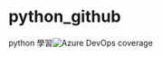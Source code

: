 # python_github
python 學習<img alt="Azure DevOps coverage" src="https://img.shields.io/azure-devops/coverage/chipmos/sap/1?style=plastic">
